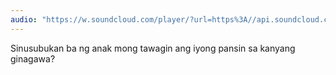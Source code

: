 ```yaml
---
audio: "https://w.soundcloud.com/player/?url=https%3A//api.soundcloud.com/tracks/1470890350%3Fsecret_token%3Ds-CmP2vFwSovg&color=%23ff5500&auto_play=true&hide_related=false&show_comments=true&show_user=true&show_reposts=false&show_teaser=true&visual=true"
---
```


Sinusubukan ba ng anak mong tawagin ang iyong pansin sa kanyang ginagawa?